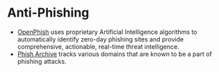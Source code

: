 # Anti-Phishing

* [OpenPhish](https://openphish.com/) uses proprietary Artificial Intelligence algorithms to automatically identify 
zero-day phishing sites and provide comprehensive, actionable, real-time threat intelligence.
* [Phish Archive](https://www.phishtank.com/phish_archive.php) tracks various domains that are known to be a part of 
phishing attacks.
